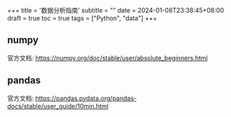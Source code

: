 +++
title = '数据分析指南'
subtitle = ""
date = 2024-01-08T23:38:45+08:00
draft = true
toc = true
tags = ["Python", "data"]
+++

## numpy

官方文档: <https://numpy.org/doc/stable/user/absolute_beginners.html>

## pandas

官方文档: <https://pandas.pydata.org/pandas-docs/stable/user_guide/10min.html>
